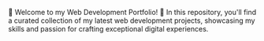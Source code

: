 🚀 Welcome to my Web Development Portfolio! 🌟 In this repository, you'll find a curated collection of my latest web development projects, showcasing my skills and passion for crafting exceptional digital experiences.

